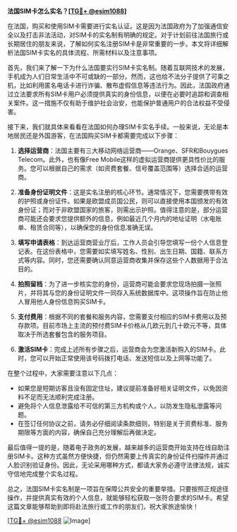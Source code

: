 **法国SIM卡怎么实名？[[TG💪+ @esim1088](https://t.me/s/esim1088)]**

在法国，购买和使用SIM卡需要进行实名认证。这是因为法国政府为了加强通信安全以及打击非法活动，对SIM卡的实名制有明确的规定。对于计划前往法国旅行或长期居住的朋友来说，了解如何实名注册SIM卡是非常重要的一步。本文将详细解析法国SIM卡实名的具体流程、所需材料以及注意事项。

首先，我们来了解一下为什么法国要实行SIM卡实名制。随着互联网技术的发展，手机成为人们日常生活中不可或缺的一部分。然而，这也给不法分子提供了可乘之机，比如利用匿名电话卡进行诈骗、散布虚假信息等违法行为。因此，法国政府通过立法要求所有SIM卡用户必须提供真实的身份信息，以便在必要时追踪和调查相关案件。这一措施不仅有助于维护社会治安，也能保护普通用户的合法权益不受侵害。

接下来，我们就具体来看看在法国如何办理SIM卡实名手续。一般来说，无论是本地居民还是外国游客，在法国购买SIM卡都需要完成以下步骤：

1. **选择运营商**：法国主要有三大移动网络运营商——Orange、SFR和Bouygues Telecom。此外，也有像Free Mobile这样的虚拟运营商提供更具性价比的服务。您可以根据自己的需求（如资费套餐、信号覆盖范围等）选择合适的运营商。

2. **准备身份证明文件**：这是实名注册的核心环节。通常情况下，您需要携带有效的护照或身份证件。如果是欧盟成员国公民，则可以直接使用本国颁发的有效身份证；而对于非欧盟国家的旅客，则需出示护照。值得注意的是，部分运营商可能还会要求您提供额外的信息，例如最近几个月内的地址证明（水电账单、租赁合同等），以确保您的身份信息准确无误。

3. **填写申请表格**：到达运营商营业厅后，工作人员会引导您填写一份个人信息登记表。在这份表格中，您需要如实填写姓名、性别、出生日期、国籍、联系方式等内容。同时，您还需要确认同意运营商收集并保存这些个人数据用于合法目的。

4. **拍照留档**：为了进一步核实您的身份，运营商可能会要求您现场拍摄一张照片，并将其与您的身份证明文件一同存入系统数据库中。这项操作旨在防止他人冒用他人身份信息购买SIM卡。

5. **支付费用**：根据不同的套餐和服务内容，您需要支付相应的SIM卡费用以及预存款项。目前市场上主流的预付费SIM卡价格从几欧元到几十欧元不等，具体取决于所选套餐包含的服务项目。

6. **激活SIM卡**：完成上述所有步骤之后，运营商会为您激活新购入的SIM卡。此时，您可以开始正常使用该号码拨打电话、发送短信以及上网等功能了。

在整个过程中，大家需要注意以下几点：

- 如果您是短期访客且没有固定住址，建议提前准备好相关证明文件，以免因资料不足而无法顺利完成注册。
- 避免将个人信息泄露给不可信的第三方机构或个人，以防发生隐私泄露等问题。
- 在签订任何协议之前，请务必仔细阅读条款细则，特别是关于资费标准、服务期限等方面的内容，确保自己充分理解后再做决定。

最后值得一提的是，随着电子政务的发展，越来越多的运营商开始支持在线自助注册SIM卡。这种方式虽然方便快捷，但仍然需要上传真实的身份证件扫描件并通过人脸识别验证身份。因此，无论采用哪种方式，都请大家务必遵守法律法规，诚实守信地完成整个实名过程。

总之，法国SIM卡实名制是一项旨在保障公共安全的重要举措。只要按照正规途径操作，并提供真实有效的个人信息，就能够轻松获取一张符合要求的SIM卡。希望这篇文章能够帮助到即将赴法旅行或工作的朋友们，祝大家旅途愉快！

[[TG💪+ @esim1088](https://t.me/s/esim1088) ![Image](https://i.postimg.cc/4NQfJmqS/Snipaste-2025-05-13-00-14-12.png)]